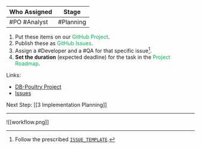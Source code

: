 
| Who Assigned | Stage     |
| ------------ | --------- |
| #PO #Analyst | #Planning |

1. Put these items on our <font color="#00b050">GitHub Project</font>.
2. Publish these as <font color="#00b050">GitHub Issues</font>.
3. Assign a #Developer and a #QA for that specific issue[^1].
4. **Set the duration** (expected deadline) for the task in the <font color="#00b050">Project Roadmap</font>.

Links: 
- [DB-Poultry Project](https://github.com/orgs/DB-Poultry/projects/6)
- [Issues](https://github.com/DB-Poultry/DB-Poultry/issues)

Next Step: [[3 Implementation Planning]]

[^1]: Follow the prescribed [`ISSUE_TEMPLATE`](https://github.com/DB-Poultry/DB-Poultry/tree/main/.github/ISSUE_TEMPLATE).

---
![[workflow.png]]
